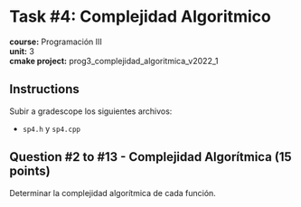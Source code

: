 # Task #4: Complejidad Algoritmico  
**course:** Programación III  
**unit:** 3  
**cmake project:** prog3_complejidad_algoritmica_v2022_1
## Instructions
Subir a gradescope los siguientes archivos:
- `sp4.h` y `sp4.cpp`

## Question #2 to #13 - Complejidad Algorítmica (15 points)

Determinar la complejidad algorítmica de cada función.
